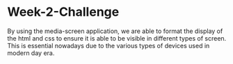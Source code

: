 # Week-2-Challenge
 By using the media-screen application, we are able to format the display of the html and css to ensure it is able to be visible in different types of screen. This is essential nowadays due to the various types of devices used in modern day era.
